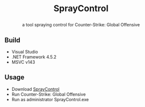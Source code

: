 # <p align=center>SprayControl<p>

<p align=center>a tool spraying control for Counter-Strike: Global Offensive<p>

## Build
- Visual Studio
- .NET Framework 4.5.2
- MSVC v143

## Usage
- Download [SprayControl](https://github.com/soevielofficial/Spray-Control/releases/download/1.0/SprayControl.exe)
- Run Counter-Strike: Global Offensive
- Run as administrator SprayControl.exe